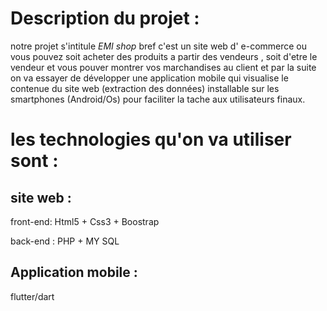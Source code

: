 # Description du projet :

notre projet s'intitule *EMI shop*
bref c'est un site web d' e-commerce ou vous pouvez
soit acheter des produits a partir des vendeurs ,
soit d'etre le vendeur et vous pouver montrer vos
 marchandises au client
et par la suite on va essayer de développer une 
application mobile qui visualise 
le contenue du site web (extraction des données) 
installable sur les smartphones (Android/Os) pour
 faciliter la tache aux utilisateurs finaux.
# les technologies qu'on va utiliser sont :

## site web :
front-end: Html5 + Css3 + Boostrap

back-end : PHP + MY SQL
## Application mobile :
flutter/dart
